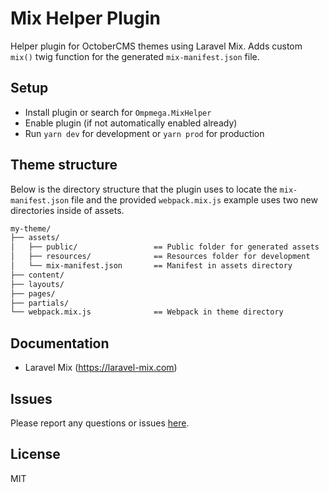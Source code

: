 # Mix Helper Plugin
Helper plugin for OctoberCMS themes using Laravel Mix. Adds custom `mix()` twig function for the generated `mix-manifest.json` file.

## Setup

- Install plugin or search for `Ompmega.MixHelper`
- Enable plugin (if not automatically enabled already)
- Run `yarn dev` for development or `yarn prod` for production

## Theme structure
Below is the directory structure that the plugin uses to locate the `mix-manifest.json` file and the provided `webpack.mix.js` example uses two new directories inside of assets.

```bash
my-theme/
├── assets/
│   ├── public/                 == Public folder for generated assets
│   ├── resources/              == Resources folder for development
│   └── mix-manifest.json       == Manifest in assets directory
├── content/
├── layouts/
├── pages/
├── partials/
└── webpack.mix.js              == Webpack in theme directory
```

## Documentation

- Laravel Mix (https://laravel-mix.com)

## Issues
Please report any questions or issues [here](https://github.com/ompmega/oc-mix-helper-plugin/issues).

## License
MIT